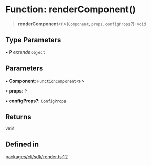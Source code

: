 # Function: renderComponent()

> **renderComponent**\<`P`\>(`Component`, `props`, `configProps`?): `void`

## Type Parameters

• **P** *extends* `object`

## Parameters

• **Component**: `FunctionComponent`\<`P`\>

• **props**: `P`

• **configProps?**: [`ConfigProps`](../interfaces/ConfigProps.md)

## Returns

`void`

## Defined in

[packages/cli/sdk/render.ts:12](https://github.com/andreisergiu98/baeta/blob/277f62f15bfdecc05d507a84e60b62e5bc08a747/packages/cli/sdk/render.ts#L12)
